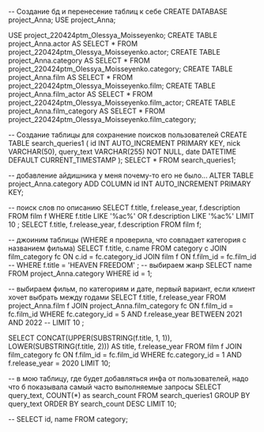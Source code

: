 -- Создание бд и перенесение таблиц к себе
CREATE DATABASE project_Anna;
USE project_Anna;

USE project_220424ptm_Olessya_Moisseyenko;
CREATE TABLE project_Anna.actor AS
SELECT * FROM project_220424ptm_Olessya_Moisseyenko.actor;
CREATE TABLE project_Anna.category AS
SELECT * FROM project_220424ptm_Olessya_Moisseyenko.category;
CREATE TABLE project_Anna.film AS
SELECT * FROM project_220424ptm_Olessya_Moisseyenko.film;
CREATE TABLE project_Anna.film_actor AS
SELECT * FROM project_220424ptm_Olessya_Moisseyenko.film_actor;
CREATE TABLE project_Anna.film_category AS
SELECT * FROM project_220424ptm_Olessya_Moisseyenko.film_category;

-- Создание таблицы для сохранение поисков пользователей
CREATE TABLE search_queries1 (
    id INT AUTO_INCREMENT PRIMARY KEY,
	nick VARCHAR(50),
    query_text VARCHAR(255) NOT NULL,
    date DATETIME DEFAULT CURRENT_TIMESTAMP
);
SELECT 
    *
FROM
    search_queries1;


-- добавление айдишника у меня почему-то его не было...
ALTER TABLE project_Anna.category
ADD COLUMN id INT AUTO_INCREMENT PRIMARY KEY;

-- поиск слов по описанию
SELECT 
    f.title, f.release_year, f.description
FROM
    film f
WHERE
    f.title LIKE '%ac%'
        OR f.description LIKE '%ac%'
LIMIT 10
;
SELECT 
    f.title, f.release_year, f.description
FROM
    film f;

-- джоиним таблицы (WHERE я проверила, что совпадает категория с названием фильма)
SELECT 
    f.title, c.name
FROM
    category c
        JOIN
    film_category fc ON c.id = fc.category_id
        JOIN
    film f ON f.film_id = fc.film_id
-- WHERE f.title = 'HEAVEN FREEDOM'
;
-- выбираем жанр
SELECT 
    name
FROM
    project_Anna.category
WHERE
    id = 1;
    
    
    
-- выбираем фильм, по категориям и дате, первый вариант, если клиент хочет выбрать между годами
SELECT f.title, f.release_year
FROM project_Anna.film f
JOIN project_Anna.film_category fc ON f.film_id = fc.film_id
WHERE fc.category_id = 5 AND f.release_year BETWEEN 2021 AND 2022
-- LIMIT 10
;

SELECT CONCAT(UPPER(SUBSTRING(f.title, 1, 1)), LOWER(SUBSTRING(f.title, 2))) AS title, f.release_year
FROM film f
JOIN film_category fc ON f.film_id = fc.film_id
WHERE fc.category_id = 1 AND f.release_year = 2020
LIMIT 10;

-- в мою таблицу, где будет добавляться инфа от пользователей, надо что б показывала самый часто выполняемые запросы
SELECT query_text, COUNT(*) as search_count
FROM search_queries1
GROUP BY query_text
ORDER BY search_count DESC
LIMIT 10;

-- 
SELECT id, name
FROM category;
